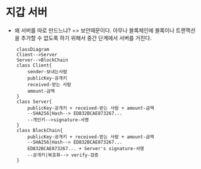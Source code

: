 # 지갑 서버

- 왜 서버를 따로 만드느냐? => 보안때문이다. 아무나 블록체인에 블록이나 트랜잭션을 추가할 수 없도록 하기 위해서 중간 단계에서 서버를 거친다.

```mermaid
    classDiagram
    Client-->Server
    Server-->BlockChain
    class Client{
        sender-보내는사람
        publicKey-공개키
        received-받는 사람
        amount-금액
    }
    class Server{
        publicKey-공개키 + received-받는 사람 + amount-금액
        --SHA256|Hash--> ED832BCAE873267...
        --개인키-->signature-서명
    }
    class BlockChain{
        publicKey-공개키 + received-받는 사람 + amount-금액
        --SHA256|Hash--> ED832BCAE873267...
        ED832BCAE873267... + Server's signature-서명
        --공개키|복호화--> verify-검증
    }
```
